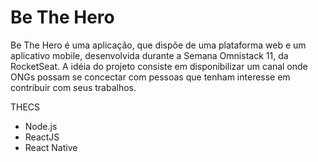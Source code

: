 # Be The Hero
Be The Hero é uma aplicação, que dispõe de uma plataforma web e um aplicativo mobile, desenvolvida durante a Semana Omnistack 11, da RocketSeat.
A idéia do projeto consiste em disponibilizar um canal onde ONGs possam se concectar com pessoas que tenham interesse em contribuir com seus trabalhos. 

THECS
- Node.js
- ReactJS
- React Native
